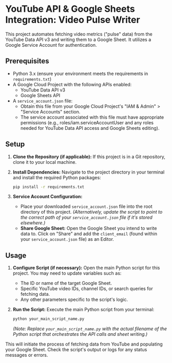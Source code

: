 # YouTube API & Google Sheets Integration: Video Pulse Writer

This project automates fetching video metrics ("pulse" data) from the YouTube Data API v3 and writing them to a Google Sheet. It utilizes a Google Service Account for authentication.

## Prerequisites

*   Python 3.x (ensure your environment meets the requirements in `requirements.txt`)
*   A Google Cloud Project with the following APIs enabled:
    *   YouTube Data API v3
    *   Google Sheets API
*   A `service_account.json` file:
    *   Obtain this file from your Google Cloud Project's "IAM & Admin" > "Service Accounts" section.
    *   The service account associated with this file must have appropriate permissions (e.g., roles/iam.serviceAccountUser and any roles needed for YouTube Data API access and Google Sheets editing).

## Setup

1.  **Clone the Repository (if applicable):**
    If this project is in a Git repository, clone it to your local machine.

2.  **Install Dependencies:**
    Navigate to the project directory in your terminal and install the required Python packages:
    ```bash
    pip install -r requirements.txt
    ```

3.  **Service Account Configuration:**
    *   Place your downloaded `service_account.json` file into the root directory of this project.
        *(Alternatively, update the script to point to the correct path of your `service_account.json` file if it's stored elsewhere.)*
    *   **Share Google Sheet:** Open the Google Sheet you intend to write data to. Click on "Share" and add the `client_email` (found within your `service_account.json` file) as an Editor.

## Usage

1.  **Configure Script (if necessary):**
    Open the main Python script for this project. You may need to update variables such as:
    *   The ID or name of the target Google Sheet.
    *   Specific YouTube video IDs, channel IDs, or search queries for fetching data.
    *   Any other parameters specific to the script's logic.

2.  **Run the Script:**
    Execute the main Python script from your terminal:
    ```bash
    python your_main_script_name.py
    ```
    *(Note: Replace `your_main_script_name.py` with the actual filename of the Python script that orchestrates the API calls and sheet writing.)*

This will initiate the process of fetching data from YouTube and populating your Google Sheet. Check the script's output or logs for any status messages or errors.
